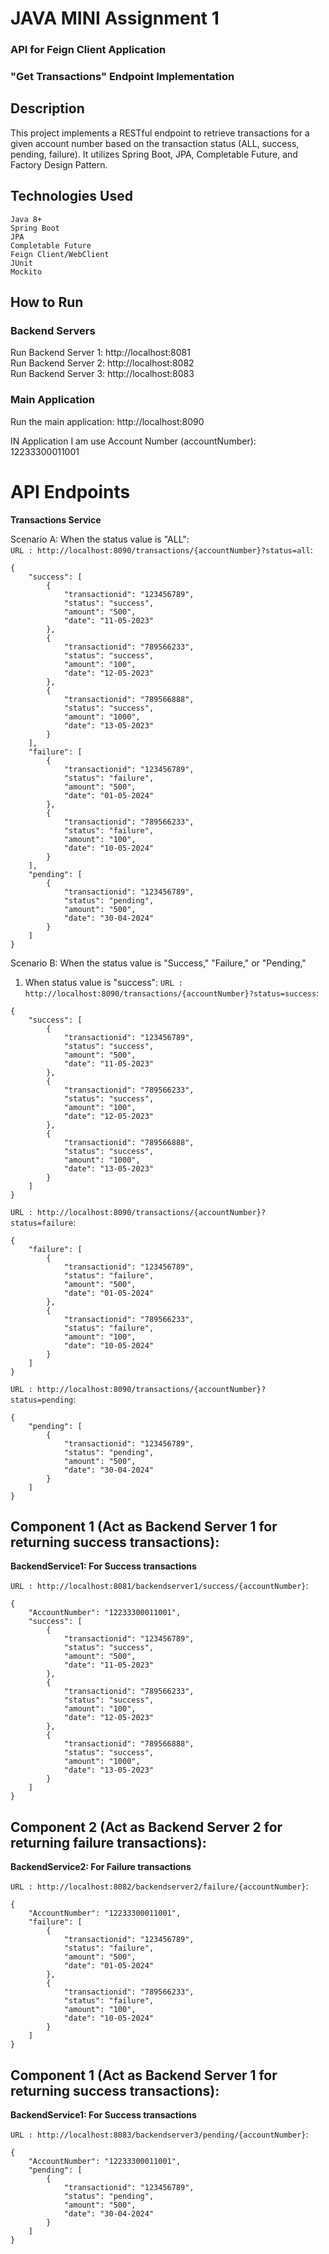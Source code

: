 # JAVA MINI Assignment 1

### API for Feign Client Application 
### "Get Transactions" Endpoint Implementation

## Description
This project implements a RESTful endpoint to retrieve transactions for a given account number based on the transaction status (ALL, success, pending, failure). It utilizes Spring Boot, JPA, Completable Future, and Factory Design Pattern.

## Technologies Used
    Java 8+
    Spring Boot
    JPA
    Completable Future
    Feign Client/WebClient
    JUnit
    Mockito

## How to Run
### Backend Servers
  Run Backend Server 1: http://localhost:8081\
  Run Backend Server 2: http://localhost:8082\
  Run Backend Server 3: http://localhost:8083
  
### Main Application
  Run the main application: http://localhost:8090


IN Application I am use Account Number (accountNumber): 12233300011001

# API Endpoints
**Transactions Service** 

Scenario A: When the status value is "ALL":\
```URL : http://localhost:8090/transactions/{accountNumber}?status=all```: 
```
{
    "success": [
        {
            "transactionid": "123456789",
            "status": "success",
            "amount": "500",
            "date": "11-05-2023"
        },
        {
            "transactionid": "789566233",
            "status": "success",
            "amount": "100",
            "date": "12-05-2023"
        },
        {
            "transactionid": "789566888",
            "status": "success",
            "amount": "1000",
            "date": "13-05-2023"
        }
    ],
    "failure": [
        {
            "transactionid": "123456789",
            "status": "failure",
            "amount": "500",
            "date": "01-05-2024"
        },
        {
            "transactionid": "789566233",
            "status": "failure",
            "amount": "100",
            "date": "10-05-2024"
        }
    ],
    "pending": [
        {
            "transactionid": "123456789",
            "status": "pending",
            "amount": "500",
            "date": "30-04-2024"
        }
    ]
}

```
Scenario B: When the status value is "Success," "Failure," or "Pending,"

1. When status value is "success":
```URL : http://localhost:8090/transactions/{accountNumber}?status=success```: 

```
{
    "success": [
        {
            "transactionid": "123456789",
            "status": "success",
            "amount": "500",
            "date": "11-05-2023"
        },
        {
            "transactionid": "789566233",
            "status": "success",
            "amount": "100",
            "date": "12-05-2023"
        },
        {
            "transactionid": "789566888",
            "status": "success",
            "amount": "1000",
            "date": "13-05-2023"
        }
    ]
}
```

```URL : http://localhost:8090/transactions/{accountNumber}?status=failure```: 

```
{
    "failure": [
        {
            "transactionid": "123456789",
            "status": "failure",
            "amount": "500",
            "date": "01-05-2024"
        },
        {
            "transactionid": "789566233",
            "status": "failure",
            "amount": "100",
            "date": "10-05-2024"
        }
    ]
}
```

```URL : http://localhost:8090/transactions/{accountNumber}?status=pending```: 

```
{
    "pending": [
        {
            "transactionid": "123456789",
            "status": "pending",
            "amount": "500",
            "date": "30-04-2024"
        }
    ]
}
```
## Component 1 (Act as Backend Server 1 for returning success transactions): 

**BackendService1: For Success transactions**

```URL : http://localhost:8081/backendserver1/success/{accountNumber}```: 

```
{
    "AccountNumber": "12233300011001",
    "success": [
        {
            "transactionid": "123456789",
            "status": "success",
            "amount": "500",
            "date": "11-05-2023"
        },
        {
            "transactionid": "789566233",
            "status": "success",
            "amount": "100",
            "date": "12-05-2023"
        },
        {
            "transactionid": "789566888",
            "status": "success",
            "amount": "1000",
            "date": "13-05-2023"
        }
    ]
}
```

## Component 2 (Act as Backend Server 2 for returning failure transactions): 

**BackendService2: For Failure transactions**

```URL : http://localhost:8082/backendserver2/failure/{accountNumber}```: 

```
{
    "AccountNumber": "12233300011001",
    "failure": [
        {
            "transactionid": "123456789",
            "status": "failure",
            "amount": "500",
            "date": "01-05-2024"
        },
        {
            "transactionid": "789566233",
            "status": "failure",
            "amount": "100",
            "date": "10-05-2024"
        }
    ]
}
```

## Component 1 (Act as Backend Server 1 for returning success transactions): 

**BackendService1: For Success transactions**

```URL : http://localhost:8083/backendserver3/pending/{accountNumber}```: 

```
{
    "AccountNumber": "12233300011001",
    "pending": [
        {
            "transactionid": "123456789",
            "status": "pending",
            "amount": "500",
            "date": "30-04-2024"
        }
    ]
}
```

